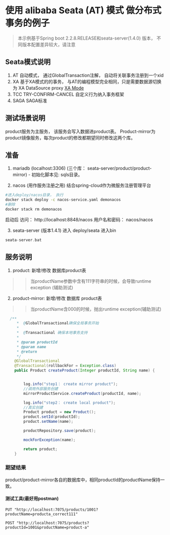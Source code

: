 # 使用 alibaba Seata (AT) 模式 做分布式事务的例子

> 本示例基于Spring boot 2.2.8.RELEASE和seata-server(1.4.0) 版本， 不同版本配置差异较大，请注意


## Seata模式说明
1. AT 自动模式， 通过GlobalTransaction注解， 自动将关联事务注册到一个xid
2. XA 基于XA模式的的事务， 与AT的编程模型完全相同，只是需要数据源切换为 XA DataSource proxy [XA Mode](https://seata.io/zh-cn/docs/dev/mode/xa-mode.html)
3. TCC TRY-CONFIRM-CANCEL 自定义行为纳入事务框架
4. SAGA SAGA标准

## 测试场景说明

product服务为主服务， 该服务会写入数据进product表。 Product-mirror为product镜像服务，每次product的修改都期望同时修改这两个库。

## 准备

1. mariadb (localhost:3306) (三个库： seata-server/product/product-mirror) - 初始化脚本见: sqls目录。

2. nacos (用作服务注册之用) 结合spring-cloud作为微服务注册管理平台
``` bash
#进入deploy/nacos目录， 执行
docker stack deploy -c nacos-service.yaml demonacos 
#删除
docker stack rm demonacos
```
启动后 访问： http://localhost:8848/nacos 
用户名和密码： nacos/nacos

3. seata-server (版本1.4.1)
进入 deploy/seata  进入bin
```groovy
seata-server.bat
```   

## 服务说明

1. product: 新增/修改 数据库product表
>> 当productName参数中含有111字符串的时候，会导致runtime exception (辅助测试)

2. product-mirror: 新增/修改 数据库 product表

>>当productName含000的时候，抛出runtime exception(辅助测试)

```java
  /**
     *  @GlobalTransactional确保全局事务开始
     *
     *  @Transactional 确保本地事务支持
     *
     * @param productId
     * @param name
     * @return
     */
    @GlobalTransactional
    @Transactional(rollbackFor = Exception.class)
    public Product createProduct(Integer productId, String name) {


        log.info("step1： create mirror product");
        //调用外部服务创建
        mirrorProductService.createProduct(productId, name);

        log.info("step2： create local product");
        //真实创建
        Product product = new Product();
        product.setId(productId);
        product.setName(name);

        productRepository.save(product);

        mockForException(name);

        return product;
    }
```

### 期望结果

product/product-mirror各自的数据库中，相同productId的productName保持一致。


#### 测试工具(最好用postman)

```
PUT "http://localhost:7075/products/1001?productName=producta_correct111"

POST "http://localhost:7075/products?productId=1001&productName=product-a"
```

